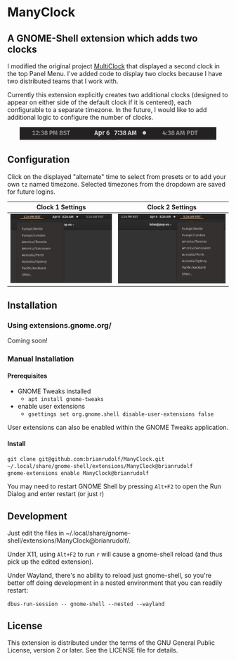 # ManyClock 
## A GNOME-Shell extension which adds two clocks

I modified the original project [MultiClock](https://github.com/mibus/MultiClock) that displayed a second clock in the top Panel Menu. I've added code to display two clocks because I have two distributed teams that I work with. 

Currently this extension explicitly creates two additional clocks (designed to appear on either side of the default clock if it is centered), each configurable to a separate timezone. In the future, I would like to add additional logic to configure the number of clocks.  

<div style="text-align:center"><img src="assets/demo.png" /></div>

<!-- ![alt text](assets/demo.png) -->

## Configuration

Click on the displayed "alternate" time to select from presets or to add your own `tz` named timezone. Selected timezones from the dropdown are saved for future logins.

| Clock 1 Settings | Clock 2 Settings |
|--- | --- |
|![alt text][config_1] | ![alt text][config_2]|

[config_1]: assets/config_1.png
[config_2]: assets/config_2.png

## Installation
### Using extensions.gnome.org/
Coming soon!

### Manual Installation
#### Prerequisites
- GNOME Tweaks installed 
	- `apt install gnome-tweaks`
- enable user extensions
	- `gsettings set org.gnome.shell disable-user-extensions false`

User extensions can also be enabled within the GNOME Tweaks application.

#### Install
```
git clone git@github.com:brianrudolf/ManyClock.git ~/.local/share/gnome-shell/extensions/ManyClock@brianrudolf
gnome-extensions enable ManyClock@brianrudolf
```
You may need to restart GNOME Shell by pressing `Alt+F2` to open the Run Dialog and enter restart (or just r) 

## Development

Just edit the files in ~/.local/share/gnome-shell/extensions/ManyClock@brianrudolf/.

Under X11, using `Alt+F2` to run `r` will cause a gnome-shell reload (and thus pick up the edited extension).

Under Wayland, there's no ability to reload just gnome-shell, so you're better off doing development in a nested environment that you can readily restart:

```
dbus-run-session -- gnome-shell --nested --wayland
```

## License

This extension is distributed under the terms of the GNU General Public License, version 2 or later. See the LICENSE file for details.
